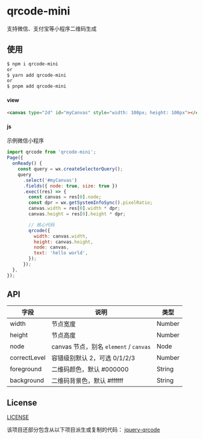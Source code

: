 # qrcode-mini

支持微信、支付宝等小程序二维码生成

## 使用

```bash
$ npm i qrcode-mini
or
$ yarn add qrcode-mini
or
$ pnpm add qrcode-mini
```

#### view

```html
<canvas type="2d" id="myCanvas" style="width: 100px; height: 100px"></canvas>
```

#### js

示例微信小程序

```js
import qrcode from 'qrcode-mini';
Page({
  onReady() {
    const query = wx.createSelectorQuery();
    query
      .select('#myCanvas')
      .fields({ node: true, size: true })
      .exec((res) => {
        const canvas = res[0].node;
        const dpr = wx.getSystemInfoSync().pixelRatio;
        canvas.width = res[0].width * dpr;
        canvas.height = res[0].height * dpr;

        // 核心代码
        qrcode({
          width: canvas.width,
          height: canvas.height,
          node: canvas,
          text: 'hello world',
        });
      });
  },
});
```

## API

| 字段         | 说明                                   | 类型   |
| ------------ | -------------------------------------- | ------ |
| width        | 节点宽度                               | Number |
| height       | 节点高度                               | Number |
| node         | canvas 节点，别名 `element` / `canvas` | Node   |
| correctLevel | 容错级别默认 2，可选 0/1/2/3           | Number |
| foreground   | 二维码颜色，默认 #000000               | String |
| background   | 二维码背景色，默认 #ffffff             | String |

## License

[LICENSE](./LICENSE)

该项目还部分包含从以下项目派生或复制的代码：
[jquery-qrcode](https://github.com/jeromeetienne/jquery-qrcode)
